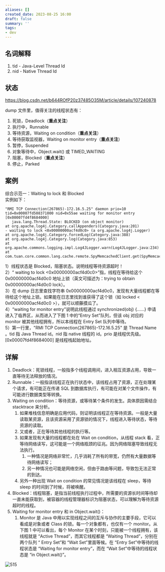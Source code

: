 ```yaml
---
aliases: []
created_date: 2023-08-25 16:00
draft: false
summary: ''
tags:
- dev
---
```


## 名词解释

1. tid - Java-Level Thread Id
2. nid - Native Thread Id

## 状态

https://blog.csdn.net/b644ROfP20z37485O35M/article/details/107240878

dump 文件里，值得关注的线程状态有：

1. 死锁，Deadlock（**重点关注**） 
2. 执行中，Runnable   
3. 等待资源，Waiting on condition（**重点关注**） 
4. 等待获取监视器，Waiting on monitor entry（**重点关注**）
5. 暂停，Suspended
6. 对象等待中，Object.wait() 或 TIMED_WAITING
7. 阻塞，Blocked（**重点关注**）  
8. 停止，Parked

## 案例

综合示范一：Waiting to lock 和 Blocked  
实例如下：

```
"RMI TCP Connection(267865)-172.16.5.25" daemon prio=10 tid=0x00007fd508371000 nid=0x55ae waiting for monitor entry [0x00007fd4f8684000]
   java.lang.Thread.State: BLOCKED (on object monitor)
at org.apache.log4j.Category.callAppenders(Category.java:201)
- waiting to lock <0x00000000acf4d0c0> (a org.apache.log4j.Logger)
at org.apache.log4j.Category.forcedLog(Category.java:388)
at org.apache.log4j.Category.log(Category.java:853)
at org.apache.commons.logging.impl.Log4JLogger.warn(Log4JLogger.java:234)
at com.tuan.core.common.lang.cache.remote.SpyMemcachedClient.get(SpyMemcachedClient.java:110)
```

1）线程状态是 Blocked，阻塞状态。说明线程等待资源超时！  
2）“ waiting to lock <0x00000000acf4d0c0>”指，线程在等待给这个 0x00000000acf4d0c0 地址上锁（英文可描述为：trying to obtain 0x00000000acf4d0c0 lock）。  
3）在 dump 日志里查找字符串 0x00000000acf4d0c0，发现有大量线程都在等待给这个地址上锁。如果能在日志里找到谁获得了这个锁（如 locked < 0x00000000acf4d0c0 >），就可以顺藤摸瓜了。  
4）“waiting for monitor entry”说明此线程通过 synchronized(obj) {……} 申请进入了临界区，从而进入了下图 1 中的“Entry Set”队列，但该 obj 对应的 monitor 被其他线程拥有，所以本线程在 Entry Set 队列中等待。  
5）第一行里，"RMI TCP Connection(267865)-172.16.5.25" 是 Thread Name 。tid 指 Java Thread id。nid 指 native 线程的 id。prio 是线程优先级。[0x00007fd4f8684000] 是线程栈起始地址。

## 详解

1. Deadlock：死锁线程，一般指多个线程调用间，进入相互资源占用，导致一直等待无法释放的情况。
2. Runnable：一般指该线程正在执行状态中，该线程占用了资源，正在处理某个请求，有可能正在传递 SQL 到数据库执行，有可能在对某个文件操作，有可能进行数据类型等转换。
3. Waiting on condition：等待资源，或等待某个条件的发生。具体原因需结合 stacktrace 来分析。
    1. 如果堆栈信息明确是应用代码，则证明该线程正在等待资源。一般是大量读取某资源，且该资源采用了资源锁的情况下，线程进入等待状态，等待资源的读取。
    2. 又或者，正在等待其他线程的执行等。
    3. 如果发现有大量的线程都在处在 Wait on condition，从线程 stack 看，正等待网络读写，这可能是一个网络瓶颈的征兆。因为网络阻塞导致线程无法执行。
        1. 一种情况是网络非常忙，几乎消耗了所有的带宽，仍然有大量数据等待网络读写；
        2. 另一种情况也可能是网络空闲，但由于路由等问题，导致包无法正常的到达。
    4. 另外一种出现 Wait on condition 的常见情况是该线程在 sleep，等待 sleep 的时间到了时候，将被唤醒。
4. Blocked：线程阻塞，是指当前线程执行过程中，所需要的资源长时间等待却一直未能获取到，被容器的线程管理器标识为阻塞状态，可以理解为等待资源超时的线程。
5. Waiting for monitor entry 和 in Object.wait()：
    1. Monitor 是 Java 中用以实现线程之间的互斥与协作的主要手段，它可以看成是对象或者 Class 的锁。每一个对象都有，也仅有一个 monitor。从下图 1 中可以看出，每个 Monitor 在某个时刻，只能被一个线程拥有，该线程就是 “Active Thread”，而其它线程都是 “Waiting Thread”，分别在两个队列 “ Entry Set”和 “Wait Set”里面等候。在 “Entry Set”中等待的线程状态是 “Waiting for monitor entry”，而在 “Wait Set”中等待的线程状态是 “in Object.wait()”。

![515](../../Attachments/37a9639c2ca93b65fba0362413ab2c3d.png)